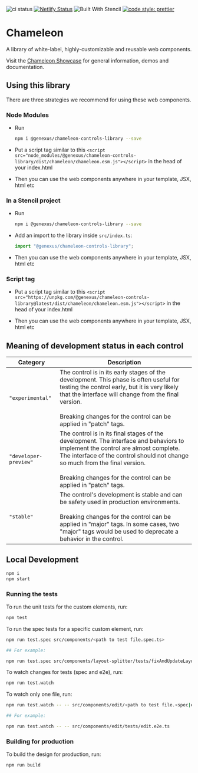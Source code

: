 ![ci status](https://github.com/genexuslabs/chameleon-controls-library/actions/workflows/node.js.yml/badge.svg?event=push) [![Netlify Status](https://api.netlify.com/api/v1/badges/ce65d606-d581-41c5-bba7-fb330c333739/deploy-status)](https://app.netlify.com/sites/gx-chameleon/deploys) ![Built With Stencil](https://img.shields.io/badge/-Built%20With%20Stencil-16161d.svg?logo=data%3Aimage%2Fsvg%2Bxml%3Bbase64%2CPD94bWwgdmVyc2lvbj0iMS4wIiBlbmNvZGluZz0idXRmLTgiPz4KPCEtLSBHZW5lcmF0b3I6IEFkb2JlIElsbHVzdHJhdG9yIDE5LjIuMSwgU1ZHIEV4cG9ydCBQbHVnLUluIC4gU1ZHIFZlcnNpb246IDYuMDAgQnVpbGQgMCkgIC0tPgo8c3ZnIHZlcnNpb249IjEuMSIgaWQ9IkxheWVyXzEiIHhtbG5zPSJodHRwOi8vd3d3LnczLm9yZy8yMDAwL3N2ZyIgeG1sbnM6eGxpbms9Imh0dHA6Ly93d3cudzMub3JnLzE5OTkveGxpbmsiIHg9IjBweCIgeT0iMHB4IgoJIHZpZXdCb3g9IjAgMCA1MTIgNTEyIiBzdHlsZT0iZW5hYmxlLWJhY2tncm91bmQ6bmV3IDAgMCA1MTIgNTEyOyIgeG1sOnNwYWNlPSJwcmVzZXJ2ZSI%2BCjxzdHlsZSB0eXBlPSJ0ZXh0L2NzcyI%2BCgkuc3Qwe2ZpbGw6I0ZGRkZGRjt9Cjwvc3R5bGU%2BCjxwYXRoIGNsYXNzPSJzdDAiIGQ9Ik00MjQuNywzNzMuOWMwLDM3LjYtNTUuMSw2OC42LTkyLjcsNjguNkgxODAuNGMtMzcuOSwwLTkyLjctMzAuNy05Mi43LTY4LjZ2LTMuNmgzMzYuOVYzNzMuOXoiLz4KPHBhdGggY2xhc3M9InN0MCIgZD0iTTQyNC43LDI5Mi4xSDE4MC40Yy0zNy42LDAtOTIuNy0zMS05Mi43LTY4LjZ2LTMuNkgzMzJjMzcuNiwwLDkyLjcsMzEsOTIuNyw2OC42VjI5Mi4xeiIvPgo8cGF0aCBjbGFzcz0ic3QwIiBkPSJNNDI0LjcsMTQxLjdIODcuN3YtMy42YzAtMzcuNiw1NC44LTY4LjYsOTIuNy02OC42SDMzMmMzNy45LDAsOTIuNywzMC43LDkyLjcsNjguNlYxNDEuN3oiLz4KPC9zdmc%2BCg%3D%3D&colorA=16161d&style=flat-square)
[![code style: prettier](https://img.shields.io/badge/code_style-prettier-ff69b4.svg?style=flat-square)](https://github.com/prettier/prettier)

# Chameleon

A library of white-label, highly-customizable and reusable web components.

Visit the [Chameleon Showcase](https://gx-chameleon.netlify.app) for general information, demos and documentation.

## Using this library

There are three strategies we recommend for using these web components.

### Node Modules

- Run

  ```bash
  npm i @genexus/chameleon-controls-library --save
  ```

- Put a script tag similar to this `<script src="node_modules/@genexus/chameleon-controls-library/dist/chameleon/chameleon.esm.js"></script>` in the head of your index.html

- Then you can use the web components anywhere in your template, JSX, html etc

### In a Stencil project

- Run

  ```bash
  npm i @genexus/chameleon-controls-library --save
  ```

- Add an import to the library inside `src/index.ts`:

  ```ts
  import "@genexus/chameleon-controls-library";
  ```

- Then you can use the web components anywhere in your template, JSX, html etc

### Script tag

- Put a script tag similar to this `<script src="https://unpkg.com/@genexus/chameleon-controls-library@latest/dist/chameleon/chameleon.esm.js"></script>` in the head of your index.html

- Then you can use the web components anywhere in your template, JSX, html etc

## Meaning of development status in each control

| Category              | Description                                                                                                                                                                                                                                                                               |
| --------------------- | ----------------------------------------------------------------------------------------------------------------------------------------------------------------------------------------------------------------------------------------------------------------------------------------- |
| `"experimental"`      | The control is in its early stages of the development. This phase is often useful for testing the control early, but it is very likely that the interface will change from the final version. <br><br> Breaking changes for the control can be applied in "patch" tags.                   |
| `"developer-preview"` | The control is in its final stages of the development. The interface and behaviors to implement the control are almost complete. The interface of the control should not change so much from the final version. <br><br> Breaking changes for the control can be applied in "patch" tags. |
| `"stable"`            | The control's development is stable and can be safety used in production environments. <br><br> Breaking changes for the control can be applied in "major" tags. In some cases, two "major" tags would be used to deprecate a behavior in the control.                                    |

## Local Development

```bash
npm i
npm start
```

### Running the tests

To run the unit tests for the custom elements, run:

```bash
npm test
```

To run the spec tests for a specific custom element, run:

```bash
npm run test.spec src/components/<path to test file.spec.ts>

## For example:

npm run test.spec src/components/layout-splitter/tests/fixAndUpdateLayoutModel.spec.ts
```

To watch changes for tests (spec and e2e), run:

```bash
npm run test.watch
```

To watch only one file, run:

```bash
npm run test.watch -- -- src/components/edit/<path to test file.<spec|e2e>.ts>

## For example:

npm run test.watch -- -- src/components/edit/tests/edit.e2e.ts
```

### Building for production

To build the design for production, run:

```bash
npm run build
```
